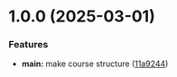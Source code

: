 # 1.0.0 (2025-03-01)


### Features

* **main:** make course structure ([11a9244](https://github.com/haoladar69/os-intro/commit/11a9244da688640e74dae7fb9317920ced66b351))



